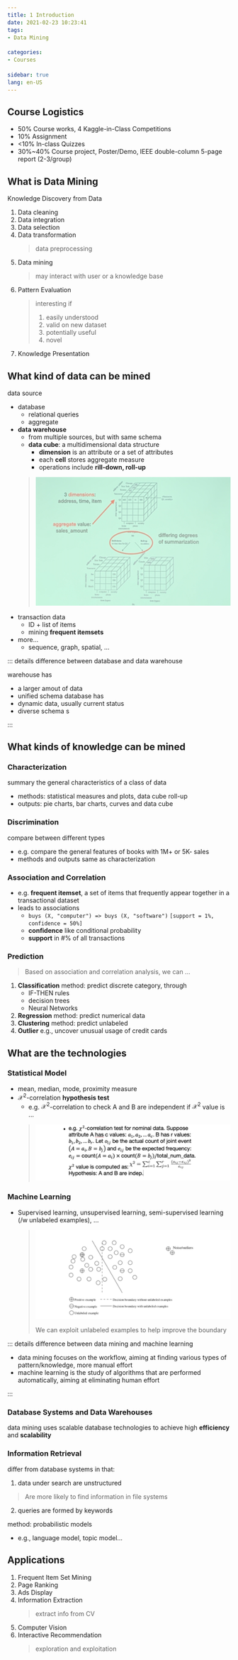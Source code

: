 ```yaml
---
title: 1 Introduction
date: 2021-02-23 10:23:41
tags: 
- Data Mining

categories: 
- Courses

sidebar: true
lang: en-US
---
```



<!-- more -->

## Course Logistics

- 50% Course works, 4 Kaggle-in-Class Competitions
- 10% Assignment
- <10% In-class Quizzes
- 30%~40% Course project, Poster/Demo, IEEE double-column 5-page report (2-3/group)


## What is Data Mining

Knowledge Discovery from Data
1. Data cleaning
2. Data integration
3. Data selection
4. Data transformation 
   > data preprocessing
5. Data mining
   > may interact with user or a knowledge base
6. Pattern Evaluation
   > interesting if
   > 1. easily understood
   > 2. valid on new dataset
   > 3. potentially useful
   > 4. novel
7. Knowledge Presentation


## What kind of data can be mined

data source
- database
  - relational queries
  - aggregate
- **data warehouse**
  - from multiple sources, but with same schema
  - **data cube**: a multidimensional data structure
    - **dimension** is an attribute or a set of attributes
    - each **cell** stores aggregate measure
    - operations include **rill-down, roll-up**
  > ![](./img/02-23-11-03-31.png)
- transaction data
  - ID + list of items
  - mining **frequent itemsets**
- more...
  - sequence, graph, spatial, ...

::: details difference between database and data warehouse

warehouse has
- a larger amout of data
- unified schema
database has
- dynamic data, usually current status
- diverse schema s

:::

## What kinds of knowledge can be mined

### Characterization

summary the general characteristics of a class of data
- methods: statistical measures and plots, data cube roll-up
- outputs: pie charts, bar charts, curves and data cube

### Discrimination

compare between different types
- e.g. compare the general features of books with 1M+ or 5K- sales
- methods and outputs same as characterization


### Association and Correlation
- e.g. **frequent itemset**, a set of items that frequently appear together in a transactional dataset
- leads to associations
  - `buys (X, "computer") => buys (X, "software")` `[support = 1%, confidence = 50%]`
  - **confidence** like conditional probability
  - **support** in #% of all transactions

### Prediction
> Based on association and correlation analysis, we can ...

1. **Classification** method: predict discrete category, through
   - IF-THEN rules
   - decision trees
   - Neural Networks
2. **Regression** method: predict numerical data
3. **Clustering** method: predict unlabeled
4. **Outlier** e.g., uncover unusual usage of credit cards



## What are the technologies

### Statistical Model

- mean, median, mode, proximity measure
- $\mathcal{X}^2$-correlation **hypothesis test**
  - e.g. $\mathcal{X}^2$-correlation to check A and B are independent if $\mathcal{X}^2$ value is ...
  > ![](./img/02-25-08-06-13.png)

### Machine Learning

- Supervised learning, unsupervised learning, semi-supervised learning (/w unlabeled examples), ...
  > ![](./img/02-25-08-08-33.png)
  >
  > We can exploit unlabeled examples to help improve the boundary


::: details difference between data mining and machine learning

- data mining focuses on the workflow, aiming at finding various types of pattern/knowledge, more manual effort
- machine learning is the study of algorithms that are performed automatically, aiming at eliminating human effort

:::

### Database Systems and Data Warehouses

data mining uses scalable database technologies to achieve high **efficiency** and **scalability**

### Information Retrieval

differ from database systems in that:
1. data under search are unstructured
> Are more likely to find information in file systems
2. queries are formed by keywords

method: probabilistic models
- e.g., language model, topic model...


## Applications

1. Frequent Item Set Mining
2. Page Ranking
3. Ads Display
4. Information Extraction
   > extract info from CV
5. Computer Vision
6. Interactive Recommendation
   > exploration and exploitation


